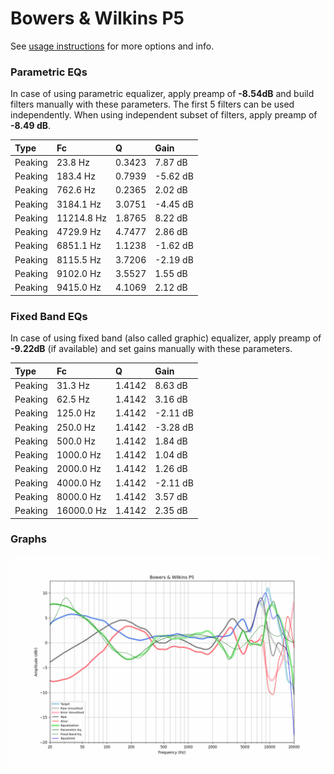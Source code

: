 # Bowers & Wilkins P5
See [usage instructions](https://github.com/jaakkopasanen/AutoEq#usage) for more options and info.

### Parametric EQs
In case of using parametric equalizer, apply preamp of **-8.54dB** and build filters manually
with these parameters. The first 5 filters can be used independently.
When using independent subset of filters, apply preamp of **-8.49 dB**.

| Type    | Fc         |      Q | Gain     |
|:--------|:-----------|:-------|:---------|
| Peaking | 23.8 Hz    | 0.3423 | 7.87 dB  |
| Peaking | 183.4 Hz   | 0.7939 | -5.62 dB |
| Peaking | 762.6 Hz   | 0.2365 | 2.02 dB  |
| Peaking | 3184.1 Hz  | 3.0751 | -4.45 dB |
| Peaking | 11214.8 Hz | 1.8765 | 8.22 dB  |
| Peaking | 4729.9 Hz  | 4.7477 | 2.86 dB  |
| Peaking | 6851.1 Hz  | 1.1238 | -1.62 dB |
| Peaking | 8115.5 Hz  | 3.7206 | -2.19 dB |
| Peaking | 9102.0 Hz  | 3.5527 | 1.55 dB  |
| Peaking | 9415.0 Hz  | 4.1069 | 2.12 dB  |

### Fixed Band EQs
In case of using fixed band (also called graphic) equalizer, apply preamp of **-9.22dB**
(if available) and set gains manually with these parameters.

| Type    | Fc         |      Q | Gain     |
|:--------|:-----------|:-------|:---------|
| Peaking | 31.3 Hz    | 1.4142 | 8.63 dB  |
| Peaking | 62.5 Hz    | 1.4142 | 3.16 dB  |
| Peaking | 125.0 Hz   | 1.4142 | -2.11 dB |
| Peaking | 250.0 Hz   | 1.4142 | -3.28 dB |
| Peaking | 500.0 Hz   | 1.4142 | 1.84 dB  |
| Peaking | 1000.0 Hz  | 1.4142 | 1.04 dB  |
| Peaking | 2000.0 Hz  | 1.4142 | 1.26 dB  |
| Peaking | 4000.0 Hz  | 1.4142 | -2.11 dB |
| Peaking | 8000.0 Hz  | 1.4142 | 3.57 dB  |
| Peaking | 16000.0 Hz | 1.4142 | 2.35 dB  |

### Graphs
![](./Bowers%20&%20Wilkins%20P5.png)
